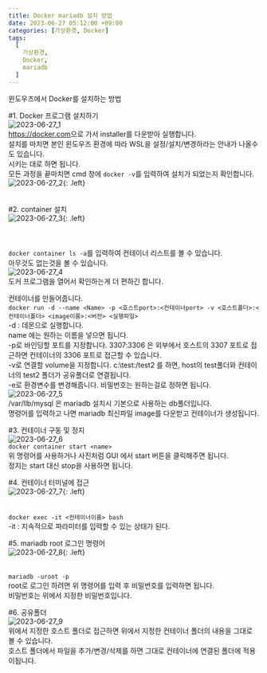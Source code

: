 ```yaml
---
title: Docker mariadb 설치 방법
date: 2023-06-27 05:12:00 +09:00
categories: [가상환경, Docker]
tags:
  [
    가상환경,
    Docker,
	mariadb
  ]
---
```


윈도우즈에서 Docker를 설치하는 방법<br>

#1. Docker 프로그램 설치하기<br>
![2023-06-27_1](https://github.com/Hoon1999/hoon1999.github.io/assets/100833901/85ebfd87-d829-4dc8-8c77-bf95a00a151f)<br>
<https://docker.com>으로 가서 installer를 다운받아 실행합니다.<br>
설치를 마치면 본인 윈도우즈 환경에 따라 WSL을 설정/설치/변경하라는 안내가 나올수도 있습니다.<br>
시키는 대로 하면 됩니다.<br>
모든 과정을 끝마치면 cmd 창에 ```docker -v```를 입력하여 설치가 되었는지 확인합니다.<br>
![2023-06-27_2](https://github.com/Hoon1999/hoon1999.github.io/assets/100833901/a588f9d6-559f-412d-9e91-d6fb6eaf0552){: .left} 
<br><br><br>
#2. container 설치<br>
![2023-06-27_3](https://github.com/Hoon1999/hoon1999.github.io/assets/100833901/c4f59821-eed9-4f71-b43e-e2ad5c6a382c){: .left}
<br><br><br><br>
```docker container ls -a```를 입력하여 컨테이너 리스트를 볼 수 있습니다.<br>
아무것도 없는것을 볼 수 있습니다.<br>
![2023-06-27_4](https://github.com/Hoon1999/hoon1999.github.io/assets/100833901/4279ca6e-3c96-44f7-8837-63bd265c8d8c)<br>
도커 프로그램을 열어서 확인하는게 더 편하긴 합니다.<br>

컨테이너를 만들어줍니다.<br>
```docker run -d --name <Name> -p <호스트port>:<컨테이너port> -v <호스트폴더>:<컨테이너폴더> <image이름>:<버전> <실행파일>```<br>
-d : 데몬으로 실행합니다. <br>
name 에는 원하는 이름을 넣으면 됩니다.<br>
-p로 바인딩할 포트를 지정합니다. 3307:3306 은 외부에서 호스트의 3307 포트로 접근하면 컨테이너의 3306 포트로 접근할 수 있습니다.<br>
-v로 연결할 volume을 지정합니다. c:\test:/test2 를 하면, host의 test폴더와 컨테이너의 test2 폴더가 공유폴더로 연결됩니다.<br>
-e로 환경변수를 변경해줍니다. 비밀번호는 원하는걸로 정하면 됩니다.<br>
![2023-06-27_5](https://github.com/Hoon1999/hoon1999.github.io/assets/100833901/2da186a0-d453-4fcd-b9f5-132ccde201dd)<br>
/var/llb/mysql 은 mariadb 설치시 기본으로 사용하는 db폴더입니다.<br>
명령어를 입력하고 나면 mariadb 최신파일 image를 다운받고 컨테이너가 생성됩니다.<br>

#3. 컨테이너 구동 및 정지<br>
![2023-06-27_6](https://github.com/Hoon1999/hoon1999.github.io/assets/100833901/ff05613e-965a-4567-94f8-b15baf615b63)<br>
```docker container start <name>```<br>
위 명령어를 사용하거나 사진처럼 GUI 에서 start 버튼을 클릭해주면 됩니다.<br>
정지는 start 대신 stop을 사용하면 됩니다.<br>

#4. 컨테이너 터미널에 접근<br>
![2023-06-27_7](https://github.com/Hoon1999/hoon1999.github.io/assets/100833901/b8dbed0d-2b0c-4d2d-aaba-8a74af5b7628){: .left} 
<br><br><br>
```docker exec -it <컨테이너이름> bash```<br>
-it : 지속적으로 파라미터를 입력할 수 있는 상태가 된다. <br>

#5. mariadb root 로그인 명령어<br>
![2023-06-27_8](https://github.com/Hoon1999/hoon1999.github.io/assets/100833901/02a072ee-d835-4f65-9263-d9e889caddd7){: .left} 
<br><br><br>
```mariadb -uroot -p```<br>
root로 로그인 하려면 위 명령어를 입력 후 비밀번호를 입력하면 됩니다.<br>
비밀번호는 위에서 지정한 비밀번호입니다.<br>

#6. 공유폴더<br>
![2023-06-27_9](https://github.com/Hoon1999/hoon1999.github.io/assets/100833901/fdcb194f-7050-480e-a2bc-ac5c730e6059)<br>
위에서 지정한 호스트 폴더로 접근하면 위에서 지정한 컨테이너 폴더의 내용을 그대로 볼 수 있습니다.<br>
호스트 폴더에서 파일을 추가/변경/삭제를 하면 그대로 컨테이너에 연결된 폴더에 적용이됩니다.<br>